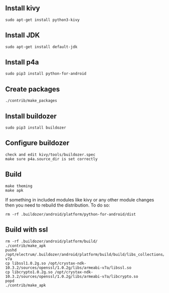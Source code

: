 ## Install kivy
    sudo apt-get install python3-kivy

## Install JDK
    sudo apt-get install default-jdk

## Install p4a
    sudo pip3 install python-for-android

## Create packages
    ./contrib/make_packages

## Install buildozer
    sudo pip3 install buildozer

## Configure buildozer
    check and edit kivy/tools/buildozer.spec
    make sure p4a.source_dir is set correctly

## Build

    make theming
    make apk


If something in included modules like kivy or any other module changes
then you need to rebuild the distribution. To do so:

    rm -rf .buildozer/android/platform/python-for-android/dist


## Build with ssl

    rm -rf .buildozer/android/platform/build/
    ./contrib/make_apk
    pushd /opt/electrum/.buildozer/android/platform/build/build/libs_collections/Electrum/armeabi-v7a
    cp libssl1.0.2g.so /opt/crystax-ndk-10.3.2/sources/openssl/1.0.2g/libs/armeabi-v7a/libssl.so
    cp libcrypto1.0.2g.so /opt/crystax-ndk-10.3.2/sources/openssl/1.0.2g/libs/armeabi-v7a/libcrypto.so
    popd
    ./contrib/make_apk


